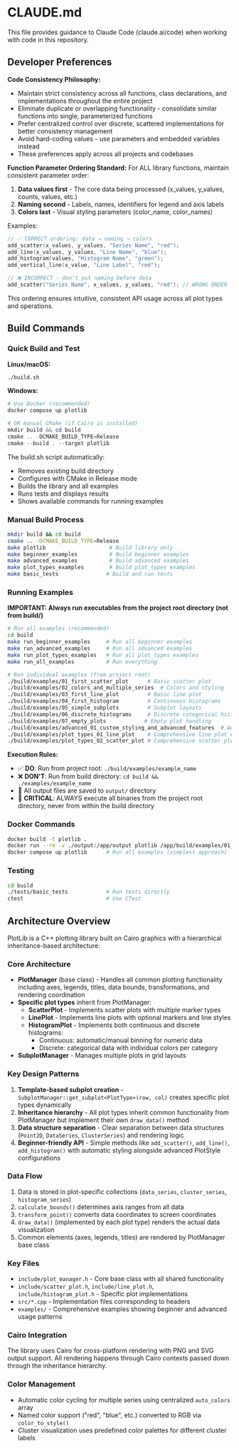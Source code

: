 # CLAUDE.md

This file provides guidance to Claude Code (claude.ai/code) when working with code in this repository.

## Developer Preferences

**Code Consistency Philosophy:**
- Maintain strict consistency across all functions, class declarations, and implementations throughout the entire project
- Eliminate duplicate or overlapping functionality - consolidate similar functions into single, parameterized functions
- Prefer centralized control over discrete, scattered implementations for better consistency management
- Avoid hard-coding values - use parameters and embedded variables instead
- These preferences apply across all projects and codebases

**Function Parameter Ordering Standard:**
For ALL library functions, maintain consistent parameter order:
1. **Data values first** - The core data being processed (x_values, y_values, counts, values, etc.)
2. **Naming second** - Labels, names, identifiers for legend and axis labels
3. **Colors last** - Visual styling parameters (color_name, color_names)

Examples:
```cpp
// ✅ CORRECT ordering: data → naming → colors
add_scatter(x_values, y_values, "Series Name", "red");
add_line(x_values, y_values, "Line Name", "blue"); 
add_histogram(values, "Histogram Name", "green");
add_vertical_line(x_value, "Line Label", "red");

// ❌ INCORRECT - don't put naming before data
add_scatter("Series Name", x_values, y_values, "red"); // WRONG ORDER
```

This ordering ensures intuitive, consistent API usage across all plot types and operations.

## Build Commands

### Quick Build and Test

**Linux/macOS:**
```bash
./build.sh
```

**Windows:**
```powershell
# Use Docker (recommended)
docker compose up plotlib

# OR manual CMake (if Cairo is installed)
mkdir build && cd build
cmake .. -DCMAKE_BUILD_TYPE=Release
cmake --build . --target plotlib
```

The build.sh script automatically:
- Removes existing build directory
- Configures with CMake in Release mode
- Builds the library and all examples
- Runs tests and displays results
- Shows available commands for running examples

### Manual Build Process
```bash
mkdir build && cd build
cmake .. -DCMAKE_BUILD_TYPE=Release
make plotlib                    # Build library only
make beginner_examples          # Build beginner examples
make advanced_examples          # Build advanced examples
make plot_types_examples        # Build plot_types examples
make basic_tests               # Build and run tests
```

### Running Examples

**IMPORTANT: Always run executables from the project root directory (not from build/)**

```bash
# Run all examples (recommended)
cd build
make run_beginner_examples     # Run all beginner examples
make run_advanced_examples     # Run all advanced examples
make run_plot_types_examples   # Run all plot_types examples
make run_all_examples          # Run everything

# Run individual examples (from project root)
./build/examples/01_first_scatter_plot      # Basic scatter plot
./build/examples/02_colors_and_multiple_series  # Colors and styling
./build/examples/03_first_line_plot         # Basic line plot
./build/examples/04_first_histogram         # Continuous histograms
./build/examples/05_simple_subplots         # Subplot layouts
./build/examples/06_discrete_histograms     # Discrete categorical histograms
./build/examples/07_empty_plots            # Empty plot handling
./build/examples/advanced_01_custom_styling_and_advanced_features  # Advanced styling
./build/examples/plot_types_01_line_plot    # Comprehensive line plot API
./build/examples/plot_types_02_scatter_plot # Comprehensive scatter plot API
```

**Execution Rules:**
- ✅ **DO**: Run from project root: `./build/examples/example_name`
- ❌ **DON'T**: Run from build directory: `cd build && ./examples/example_name`
- 📁 All output files are saved to `output/` directory
- 🚨 **CRITICAL**: ALWAYS execute all binaries from the project root directory, never from within the build directory

### Docker Commands
```bash
docker build -t plotlib .
docker run --rm -v ./output:/app/output plotlib /app/build/examples/01_first_scatter_plot
docker compose up plotlib      # Run all examples (simplest approach)
```

### Testing
```bash
cd build
./tests/basic_tests            # Run tests directly
ctest                          # Use CTest
```

## Architecture Overview

PlotLib is a C++ plotting library built on Cairo graphics with a hierarchical inheritance-based architecture:

### Core Architecture
- **PlotManager** (base class) - Handles all common plotting functionality including axes, legends, titles, data bounds, transformations, and rendering coordination
- **Specific plot types** inherit from PlotManager:
  - **ScatterPlot** - Implements scatter plots with multiple marker types
  - **LinePlot** - Implements line plots with optional markers and line styles  
  - **HistogramPlot** - Implements both continuous and discrete histograms:
    - Continuous: automatic/manual binning for numeric data
    - Discrete: categorical data with individual colors per category
- **SubplotManager** - Manages multiple plots in grid layouts

### Key Design Patterns
1. **Template-based subplot creation** - `SubplotManager::get_subplot<PlotType>(row, col)` creates specific plot types dynamically
2. **Inheritance hierarchy** - All plot types inherit common functionality from PlotManager but implement their own `draw_data()` method
3. **Data structure separation** - Clear separation between data structures (`Point2D`, `DataSeries`, `ClusterSeries`) and rendering logic
4. **Beginner-friendly API** - Simple methods like `add_scatter()`, `add_line()`, `add_histogram()` with automatic styling alongside advanced PlotStyle configurations

### Data Flow
1. Data is stored in plot-specific collections (`data_series`, `cluster_series`, `histogram_series`)
2. `calculate_bounds()` determines axis ranges from all data
3. `transform_point()` converts data coordinates to screen coordinates
4. `draw_data()` (implemented by each plot type) renders the actual data visualization
5. Common elements (axes, legends, titles) are rendered by PlotManager base class

### Key Files
- `include/plot_manager.h` - Core base class with all shared functionality
- `include/scatter_plot.h`, `include/line_plot.h`, `include/histogram_plot.h` - Specific plot implementations  
- `src/*.cpp` - Implementation files corresponding to headers
- `examples/` - Comprehensive examples showing beginner and advanced usage patterns

### Cairo Integration
The library uses Cairo for cross-platform rendering with PNG and SVG output support. All rendering happens through Cairo contexts passed down through the inheritance hierarchy.

### Color Management
- Automatic color cycling for multiple series using centralized `auto_colors` array
- Named color support ("red", "blue", etc.) converted to RGB via `color_to_style()`
- Cluster visualization uses predefined color palettes for different cluster labels